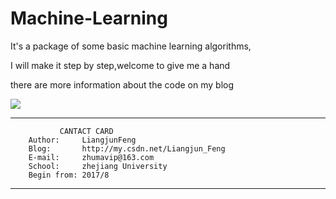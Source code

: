 # Machine-Learning

It's a package of some basic machine learning algorithms,

I will make it step by step,welcome to give me a hand

there are more information about the code on my blog

![](https://image.baidu.com/search/detail?ct=503316480&z=0&ipn=d&word=机器学习python&step_word=&hs=0&pn=43&spn=0&di=68331080430&pi=0&rn=1&tn=baiduimagedetail&is=0%2C0&istype=2&ie=utf-8&oe=utf-8&in=&cl=2&lm=-1&st=-1&cs=1109955977%2C3475745058&os=1083416597%2C1377916840&simid=0%2C0&adpicid=0&lpn=0&ln=1614&fr=&fmq=1506564419985_R&fm=result&ic=0&s=undefined&se=&sme=&tab=0&width=&height=&face=undefined&ist=&jit=&cg=&bdtype=11&oriquery=&objurl=http%3A%2F%2F5b0988e595225.cdn.sohucs.com%2Fimages%2F20170922%2F96add74f817a45fca679340097741a6d.jpeg&fromurl=ippr_z2C%24qAzdH3FAzdH3Ftp_z%26e3Bf5i7_z%26e3Bv54AzdH3Fda80alddAzdH3Fgc8nmdnmc8_z%26e3Bfip4s&gsm=0&rpstart=0&rpnum=0)

----------------------------------------------------
               CANTACT CARD
        Author:     LiangjunFeng
        Blog:       http://my.csdn.net/Liangjun_Feng
        E-mail:     zhumavip@163.com
        School:     zhejiang University
        Begin from: 2017/8
----------------------------------------------------

